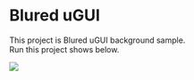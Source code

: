 # Blured uGUI

This project is Blured uGUI background sample.  
Run this project shows below.

![](./demo.gif)
